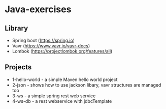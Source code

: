 Java-exercises
=====

Library
-----
* Spring boot (https://spring.io)
* Vavr (https://www.vavr.io/vavr-docs)
* Lombok (https://projectlombok.org/features/all)

Projects
-----

* 1-hello-world - a simple Maven hello world project
* 2-json - shows how to use jackson libary, vavr structures are managed too
* 3-ws - a simple spring rest web service
* 4-ws-db - a rest webservice with jdbcTemplate
